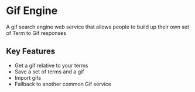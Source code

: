 # Gif Engine
A gif search engine web service that allows people to build up their own set of Term to Gif responses

## Key Features
- Get a gif relative to your terms
- Save a set of terms and a gif
- Import gifs
- Fallback to another common Gif service